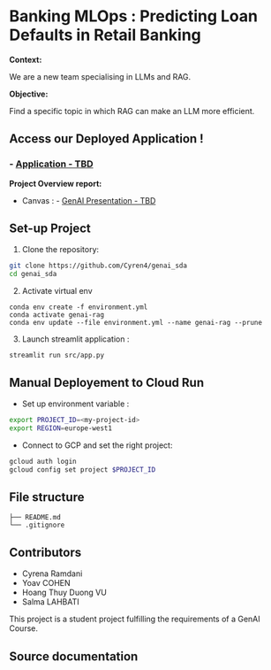 # Banking MLOps : Predicting Loan Defaults in Retail Banking

**Context:**

We are a new team specialising in LLMs and RAG.   

**Objective:**

Find a specific topic in which RAG can make an LLM more efficient.


## **Access our Deployed Application !** 

###  - [Application - TBD]() 

**Project Overview report:**
- Canvas : - [GenAI Presentation - TBD]() 

## Set-up Project 

1.  Clone the repository:

```bash
git clone https://github.com/Cyren4/genai_sda
cd genai_sda
```

2.  Activate virtual env
```shell
conda env create -f environment.yml
conda activate genai-rag
conda env update --file environment.yml --name genai-rag --prune 

```

3.  Launch streamlit application : 
```
streamlit run src/app.py
```


## Manual Deployement to Cloud Run 

- Set up environment variable : 
```bash
export PROJECT_ID=<my-project-id>
export REGION=europe-west1
```

- Connect to GCP and set the right project:
```bash
gcloud auth login
gcloud config set project $PROJECT_ID

```

## File structure 
```
├── README.md
└── .gitignore
```

## Contributors 
- Cyrena Ramdani
- Yoav COHEN
- Hoang Thuy Duong VU
- Salma LAHBATI



This project is a student project fulfilling the requirements of a GenAI Course.


## Source documentation
